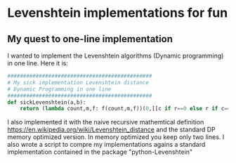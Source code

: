 # Levenshtein implementations for fun
## My quest to one-line implementation
I wanted to implement the Levenshtein algorithms (Dynamic programming) in one line.
Here it is:

```python
##############################################
# My sick implementation Levenshtein distance
# Dynamic Programming in one line
##############################################
def sickLevenshtein(a,b):
	return (lambda count,m,f: f(count,m,f))(0,[[c if r==0 else r if c==0 else 0 for c in range(len(a)+1)] for r in range(len(b)+1)],lambda count,m,f: [m:=f(count+1,[[m[i][j] if i==0 or j==0 else min(m[i-1][j]+1,m[i][j-1]+1,m[i-1][j-1]+(a[j-1]!=b[i-1])) for j in range(len(a)+1)] for i in range(len(b)+1)],f)[0] if count<len(a)*len(b) else m])[0][len(b)][len(a)]
```

I also implemented it with the naive recursive mathemtical definition https://en.wikipedia.org/wiki/Levenshtein_distance and the standard DP memory optimized version. In memory optimized you keep only two lines. I also wrote a script to compre my implementations agains a standard implementation contained in the package "python-Levenshtein"
